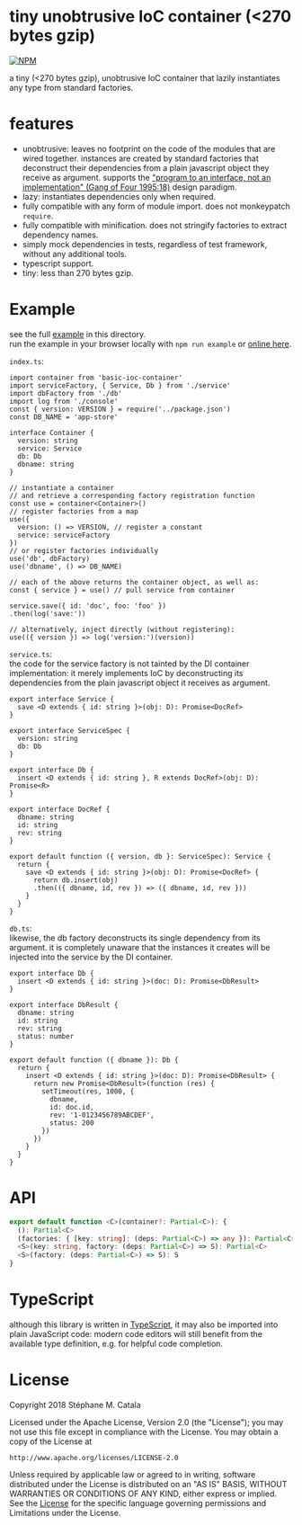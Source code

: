 # tiny unobtrusive IoC container (<270 bytes gzip)
[![NPM](https://nodei.co/npm/basic-ioc-container.png?compact=true)](https://nodei.co/npm/basic-ioc-container/)

a tiny (<270 bytes gzip), unobtrusive IoC container that lazily instantiates
any type from standard factories.

# features
* unobtrusive: leaves no footprint on the code of the modules that are wired together.
instances are created by standard factories that deconstruct their dependencies
from a plain javascript object they receive as argument.
supports the ["program to an interface, not an implementation" (Gang of Four 1995:18)](https://en.wikipedia.org/wiki/Design_Patterns) design paradigm.
* lazy: instantiates dependencies only when required.
* fully compatible with any form of module import. does not monkeypatch `require`.
* fully compatible with minification.
does not stringify factories to extract dependency names.
* simply mock dependencies in tests, regardless of test framework,
without any additional tools.
* typescript support.
* tiny: less than 270 bytes gzip.

# <a name="example"></a> Example
see the full [example](./example/index.tsx) in this directory.<br/>
run the example in your browser locally with `npm run example`
or [online here](https://cdn.rawgit.com/ZenyWay/basic-ioc-container/v0.2.2/example/index.html).

`index.ts`:
```tsx
import container from 'basic-ioc-container'
import serviceFactory, { Service, Db } from './service'
import dbFactory from './db'
import log from './console'
const { version: VERSION } = require('../package.json')
const DB_NAME = 'app-store'

interface Container {
  version: string
  service: Service
  db: Db
  dbname: string
}

// instantiate a container
// and retrieve a corresponding factory registration function
const use = container<Container>()
// register factories from a map
use({
  version: () => VERSION, // register a constant
  service: serviceFactory
})
// or register factories individually
use('db', dbFactory)
use('dbname', () => DB_NAME)

// each of the above returns the container object, as well as:
const { service } = use() // pull service from container

service.save({ id: 'doc', foo: 'foo' })
.then(log('save:'))

// alternatively, inject directly (without registering):
use(({ version }) => log('version:')(version))
```

`service.ts`:<br/>
the code for the service factory is not tainted by the DI container implementation:
it merely implements IoC by deconstructing its dependencies
from the plain javascript object it receives as argument.
```tsx
export interface Service {
  save <D extends { id: string }>(obj: D): Promise<DocRef>
}

export interface ServiceSpec {
  version: string
  db: Db
}

export interface Db {
  insert <D extends { id: string }, R extends DocRef>(obj: D): Promise<R>
}

export interface DocRef {
  dbname: string
  id: string
  rev: string
}

export default function ({ version, db }: ServiceSpec): Service {
  return {
    save <D extends { id: string }>(obj: D): Promise<DocRef> {
      return db.insert(obj)
      .then(({ dbname, id, rev }) => ({ dbname, id, rev }))
    }
  }
}
```

`db.ts`:<br/>
likewise, the db factory deconstructs its single dependency from its argument.
it is completely unaware that the instances it creates will be
injected into the service by the DI container.
```tsx
export interface Db {
  insert <D extends { id: string }>(doc: D): Promise<DbResult>
}

export interface DbResult {
  dbname: string
  id: string
  rev: string
  status: number
}

export default function ({ dbname }): Db {
  return {
    insert <D extends { id: string }>(doc: D): Promise<DbResult> {
      return new Promise<DbResult>(function (res) {
        setTimeout(res, 1000, {
          dbname,
          id: doc.id,
          rev: '1-0123456789ABCDEF',
          status: 200
        })
      })
    }
  }
}
```
# <a name="API"></a>API

```ts
export default function <C>(container?: Partial<C>): {
  (): Partial<C>
  (factories: { [key: string]: (deps: Partial<C>) => any }): Partial<C>
  <S>(key: string, factory: (deps: Partial<C>) => S): Partial<C>
  <S>(factory: (deps: Partial<C>) => S): S
}
```

# TypeScript
although this library is written in [TypeScript](https://www.typescriptlang.org),
it may also be imported into plain JavaScript code:
modern code editors will still benefit from the available type definition,
e.g. for helpful code completion.

# License
Copyright 2018 Stéphane M. Catala

Licensed under the Apache License, Version 2.0 (the "License");
you may not use this file except in compliance with the License.
You may obtain a copy of the License at

    http://www.apache.org/licenses/LICENSE-2.0

Unless required by applicable law or agreed to in writing, software
distributed under the License is distributed on an "AS IS" BASIS,
WITHOUT WARRANTIES OR CONDITIONS OF ANY KIND, either express or implied.
See the [License](./LICENSE) for the specific language governing permissions and
Limitations under the License.


